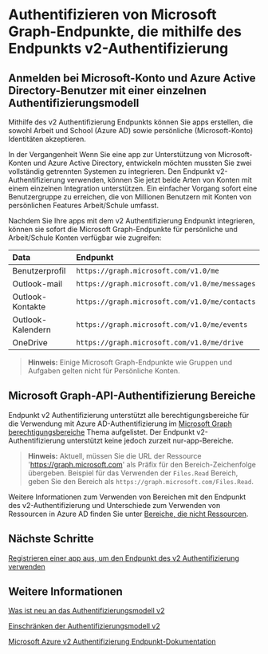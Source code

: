 # <a name="authenticate-microsoft-graph-endpoints-using-the-v2-authentication-endpoint"></a>Authentifizieren von Microsoft Graph-Endpunkte, die mithilfe des Endpunkts v2-Authentifizierung


<!--
### Preview documentation
There are features and functionality of the converged authentication model that are not yet supported in the public preview period. You should be aware of them if you are building applications during the public preview. For more information, see [Limitations and restrictions of the converged authentication model preview](https://azure.microsoft.com/en-us/documentation/articles/active-directory-v2-limitations/).
-->

## <a name="signing-in-microsoft-account-and-azure-ad-users-with-a-single-authentication-model"></a>Anmelden bei Microsoft-Konto und Azure Active Directory-Benutzer mit einer einzelnen Authentifizierungsmodell

Mithilfe des v2 Authentifizierung Endpunkts können Sie apps erstellen, die sowohl Arbeit und School (Azure AD) sowie persönliche (Microsoft-Konto) Identitäten akzeptieren.

In der Vergangenheit Wenn Sie eine app zur Unterstützung von Microsoft-Konten und Azure Active Directory, entwickeln möchten mussten Sie zwei vollständig getrennten Systemen zu integrieren. Den Endpunkt v2-Authentifizierung verwenden, können Sie jetzt beide Arten von Konten mit einem einzelnen Integration unterstützen. Ein einfacher Vorgang sofort eine Benutzergruppe zu erreichen, die von Millionen Benutzern mit Konten von persönlichen Features Arbeit/Schule umfasst.   

Nachdem Sie Ihre apps mit dem v2 Authentifizierung Endpunkt integrieren, können sie sofort die Microsoft Graph-Endpunkte für persönliche und Arbeit/Schule Konten verfügbar wie zugreifen: 

| Data              | Endpunkt                                       |
|:------------------|:-----------------------------------------------|
| Benutzerprofil      | `https://graph.microsoft.com/v1.0/me`          |
| Outlook-mail      | `https://graph.microsoft.com/v1.0/me/messages` |
| Outlook-Kontakte  | `https://graph.microsoft.com/v1.0/me/contacts` |
| Outlook-Kalendern | `https://graph.microsoft.com/v1.0/me/events`   |
| OneDrive          | `https://graph.microsoft.com/v1.0/me/drive`    |

 >**Hinweis:** Einige Microsoft Graph-Endpunkte wie Gruppen und Aufgaben gelten nicht für Persönliche Konten.  

## <a name="microsoft-graph-api-authentication-scopes"></a>Microsoft Graph-API-Authentifizierung Bereiche

Endpunkt v2 Authentifizierung unterstützt alle berechtigungsbereiche für die Verwendung mit Azure AD-Authentifizierung im [Microsoft Graph berechtigungsbereiche](permission_scopes.md) Thema aufgelistet. Der Endpunkt v2-Authentifizierung unterstützt keine jedoch zurzeit nur-app-Bereiche.

>**Hinweis:** Aktuell, müssen Sie die URL der Ressource 'https://graph.microsoft.com' als Präfix für den Bereich-Zeichenfolge übergeben. Beispiel für das Verwenden der `Files.Read` Bereich, geben Sie den Bereich als `https://graph.microsoft.com/Files.Read`.

Weitere Informationen zum Verwenden von Bereichen mit den Endpunkt des v2-Authentifizierung und Unterschiede zum Verwenden von Ressourcen in Azure AD finden Sie unter [Bereiche, die nicht Ressourcen](https://azure.microsoft.com/en-us/documentation/articles/active-directory-v2-compare/#scopes-not-resources).

<!--
The table below lists the authentication scopes to use with the converged authentication model preview. For more information about using scopes with the converged authentication model, and how it differs from using resources in Azure AD, see [Scopes, not resources](https://azure.microsoft.com/en-us/documentation/articles/active-directory-v2-compare/#scopes-not-resources).


| **Scope**             | **Permission**                        | **Description**                                                                                                                                         |
|:----------------------|:--------------------------------------|:--------------------------------------------------------------------------------------------------------------------------------------------------------|
| `User.Read`           | Enable sign-in and read user profile  | Allows users to sign-in to the app, and allows the app to read the profile. It also allow the app to read basic company information of signed-in users. |
| `User.ReadWrite`      | Read and write access to user profile | Allows the app to read the profile of signed-in users, and to update profile information on behalf of signed-in users.                                  |
| `Mail.Read`           | Read user mail                        | Allows this app to read messages in user mailboxes.                                                                                                     |
| `Mail.ReadWrite`      | Read and write access to user mail    | Allows the app to read, update, create, and delete messages in user mailboxes.                                                                          |
| `Mail.Send`           | Send mail as a user                   | Allows the app to send messages as users in the organization.                                                                                           |
| `Contacts.Read`       | Read user contacts                    | Allows the app to read user contacts.                                                                                                                   |
| `Contacts.ReadWrite`  | Have full access to user contacts     | Allows the app to read, update, create and delete user contacts.                                                                                        |
| `Calendars.Read`      | Read user calendars                   | Allows the app to read events in user calendars.                                                                                                        |
| `Calendars.ReadWrite` | Have full access to user calendars    | Allows the app to read, update, create, and delete events in user calendars.                                                                            |
| `Files.Read`          | Read users' files                     | Allows the application to read the current user's files.                                                                                                |
| `Files.ReadWrite`     | Edit or delete users' files           | Allows the app to edit or delete the current user's files.                                                                                              |
| `openid`              | Sign users in                         | Allows users to sign in to the app and allows the app to see basic user profile information.                                                            |
| `offline_access`      | Read and write user's information     | Allows the app to see and update user's data, even when the user is not actively using the app.                                                         |

**Note**: currently it is required to pass the resource url of 'https://graph.microsoft.com' as prefix for the scope string. For example, to use the `Files.Read` scope you would specify the scope as `https://graph.microsoft.com/Files.Read`.
-->


## <a name="next-steps"></a>Nächste Schritte

[Registrieren einer app aus, um den Endpunkt des v2 Authentifizierung verwenden](https://azure.microsoft.com/en-us/documentation/articles/active-directory-v2-app-registration/)

## <a name="learn-more"></a>Weitere Informationen

[Was ist neu an das Authentifizierungsmodell v2](https://azure.microsoft.com/en-us/documentation/articles/active-directory-v2-compare)

[Einschränken der Authentifizierungsmodell v2](https://azure.microsoft.com/en-us/documentation/articles/active-directory-v2-limitations/)

[Microsoft Azure v2 Authentifizierung Endpunkt-Dokumentation](https://azure.microsoft.com/en-us/documentation/articles/?service=active-directory&term=app+model+v2.0)

